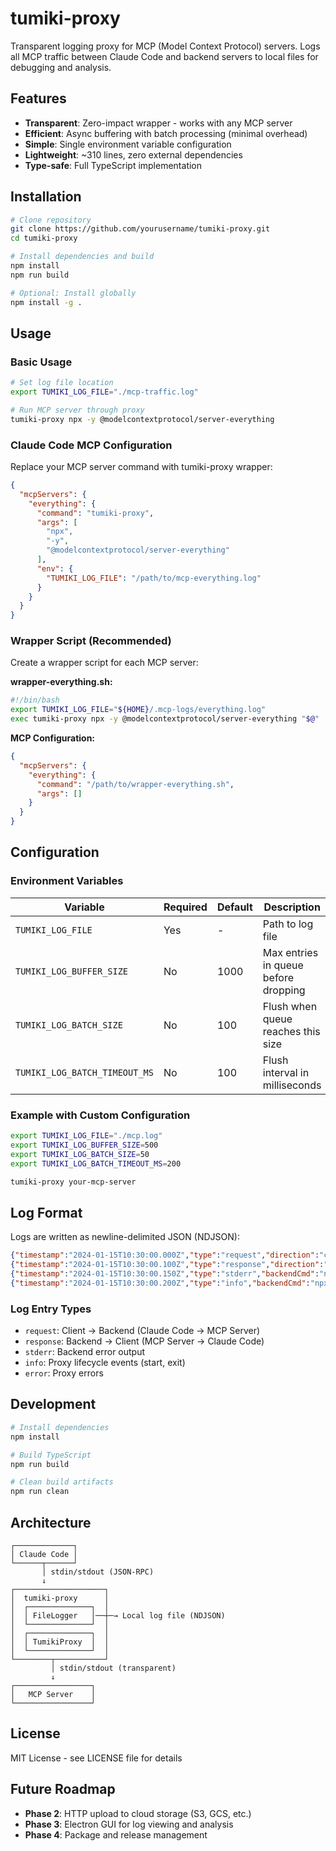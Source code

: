 # tumiki-proxy

Transparent logging proxy for MCP (Model Context Protocol) servers. Logs all MCP traffic between Claude Code and backend servers to local files for debugging and analysis.

## Features

- **Transparent**: Zero-impact wrapper - works with any MCP server
- **Efficient**: Async buffering with batch processing (minimal overhead)
- **Simple**: Single environment variable configuration
- **Lightweight**: ~310 lines, zero external dependencies
- **Type-safe**: Full TypeScript implementation

## Installation

```bash
# Clone repository
git clone https://github.com/yourusername/tumiki-proxy.git
cd tumiki-proxy

# Install dependencies and build
npm install
npm run build

# Optional: Install globally
npm install -g .
```

## Usage

### Basic Usage

```bash
# Set log file location
export TUMIKI_LOG_FILE="./mcp-traffic.log"

# Run MCP server through proxy
tumiki-proxy npx -y @modelcontextprotocol/server-everything
```

### Claude Code MCP Configuration

Replace your MCP server command with tumiki-proxy wrapper:

```json
{
  "mcpServers": {
    "everything": {
      "command": "tumiki-proxy",
      "args": [
        "npx",
        "-y",
        "@modelcontextprotocol/server-everything"
      ],
      "env": {
        "TUMIKI_LOG_FILE": "/path/to/mcp-everything.log"
      }
    }
  }
}
```

### Wrapper Script (Recommended)

Create a wrapper script for each MCP server:

**wrapper-everything.sh:**
```bash
#!/bin/bash
export TUMIKI_LOG_FILE="${HOME}/.mcp-logs/everything.log"
exec tumiki-proxy npx -y @modelcontextprotocol/server-everything "$@"
```

**MCP Configuration:**
```json
{
  "mcpServers": {
    "everything": {
      "command": "/path/to/wrapper-everything.sh",
      "args": []
    }
  }
}
```

## Configuration

### Environment Variables

| Variable | Required | Default | Description |
|----------|----------|---------|-------------|
| `TUMIKI_LOG_FILE` | Yes | - | Path to log file |
| `TUMIKI_LOG_BUFFER_SIZE` | No | 1000 | Max entries in queue before dropping |
| `TUMIKI_LOG_BATCH_SIZE` | No | 100 | Flush when queue reaches this size |
| `TUMIKI_LOG_BATCH_TIMEOUT_MS` | No | 100 | Flush interval in milliseconds |

### Example with Custom Configuration

```bash
export TUMIKI_LOG_FILE="./mcp.log"
export TUMIKI_LOG_BUFFER_SIZE=500
export TUMIKI_LOG_BATCH_SIZE=50
export TUMIKI_LOG_BATCH_TIMEOUT_MS=200

tumiki-proxy your-mcp-server
```

## Log Format

Logs are written as newline-delimited JSON (NDJSON):

```json
{"timestamp":"2024-01-15T10:30:00.000Z","type":"request","direction":"client→backend","backendCmd":"npx","message":{"jsonrpc":"2.0","id":1,"method":"tools/list"},"raw":"{\"jsonrpc\":\"2.0\",\"id\":1,\"method\":\"tools/list\"}"}
{"timestamp":"2024-01-15T10:30:00.100Z","type":"response","direction":"backend→client","backendCmd":"npx","message":{"jsonrpc":"2.0","id":1,"result":{"tools":[...]}},"raw":"{\"jsonrpc\":\"2.0\",\"id\":1,\"result\":{\"tools\":[...]}}"}
{"timestamp":"2024-01-15T10:30:00.150Z","type":"stderr","backendCmd":"npx","message":"Debug: Tool loaded"}
{"timestamp":"2024-01-15T10:30:00.200Z","type":"info","backendCmd":"npx","message":"Backend exited: code=0, signal=null"}
```

### Log Entry Types

- `request`: Client → Backend (Claude Code → MCP Server)
- `response`: Backend → Client (MCP Server → Claude Code)
- `stderr`: Backend error output
- `info`: Proxy lifecycle events (start, exit)
- `error`: Proxy errors

## Development

```bash
# Install dependencies
npm install

# Build TypeScript
npm run build

# Clean build artifacts
npm run clean
```

## Architecture

```
┌─────────────┐
│ Claude Code │
└──────┬──────┘
       │ stdin/stdout (JSON-RPC)
       ↓
┌────────────────────┐
│  tumiki-proxy      │
│  ┌──────────────┐  │
│  │ FileLogger   │──┼─→ Local log file (NDJSON)
│  └──────────────┘  │
│  ┌──────────────┐  │
│  │ TumikiProxy  │  │
│  └──────────────┘  │
└────────┬───────────┘
         │ stdin/stdout (transparent)
         ↓
┌─────────────────┐
│   MCP Server    │
└─────────────────┘
```

## License

MIT License - see LICENSE file for details

## Future Roadmap

- **Phase 2**: HTTP upload to cloud storage (S3, GCS, etc.)
- **Phase 3**: Electron GUI for log viewing and analysis
- **Phase 4**: Package and release management
